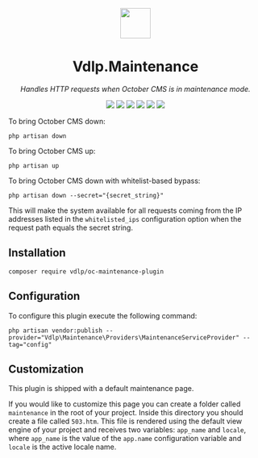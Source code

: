 <p align="center">
	<img height="60px" width="60px" src="https://plugins.vdlp.nl/octobercms/icons/Vdlp.Maintenance.svg">
	<h1 align="center">Vdlp.Maintenance</h1>
</p>

<p align="center">
	<em>Handles HTTP requests when October CMS is in maintenance mode.</em>
</p>

<p align="center">
	<img src="https://badgen.net/packagist/php/vdlp/oc-maintenance-plugin">
	<img src="https://badgen.net/packagist/license/vdlp/oc-maintenance-plugin">
	<img src="https://badgen.net/packagist/v/vdlp/oc-maintenance-plugin/latest">
	<img src="https://badgen.net/packagist/dt/vdlp/oc-maintenance-plugin">
	<img src="https://badgen.net/badge/cms/October%20CMS">
	<img src="https://badgen.net/badge/type/plugin">
</p>

To bring October CMS down:

```
php artisan down
```

To bring October CMS up:

```
php artisan up
```

To bring October CMS down with whitelist-based bypass:

```
php artisan down --secret="{secret_string}"
```

This will make the system available for all requests coming from the IP addresses listed in the `whitelisted_ips` configuration option when the request path equals the secret string.

## Installation

```
composer require vdlp/oc-maintenance-plugin
```

## Configuration

To configure this plugin execute the following command:

```
php artisan vendor:publish --provider="Vdlp\Maintenance\Providers\MaintenanceServiceProvider" --tag="config"
```

## Customization

This plugin is shipped with a default maintenance page.

If you would like to customize this page you can create a folder called `maintenance` in the root of your project. Inside this directory you should create a file called `503.htm`. This file is rendered using the default view engine of your project and receives two variables: `app_name` and `locale`, where `app_name` is the value of the `app.name` configuration variable and `locale` is the active locale name.
